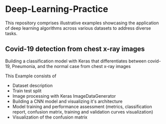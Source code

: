 # Deep-Learning-Practice
This repository comprises illustrative examples showcasing the application of deep learning algorithms across various datasets to address diverse tasks.

## Covid-19 detection from chest x-ray images

Building a classification model with Keras that differentiates between covid-19, Pneumonia, and the normal case from chest x-ray images

This Example consists of 

- Dataset description
- Train test split
- Image processing with Keras ImageDataGenerator
- Building a CNN model and visualizing it's architecture
- Model training and performance assessment (metrics, classification report, confusion matrix, training and validation curves visualization)
- Visualization of the confusion matrix
